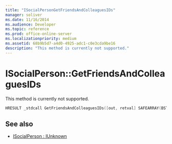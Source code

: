 ```yaml
---
title: "ISocialPersonGetFriendsAndColleaguesIDs"
manager: soliver
ms.date: 11/16/2014
ms.audience: Developer
ms.topic: reference
ms.prod: office-online-server
ms.localizationpriority: medium
ms.assetid: 68b9b5d7-a4d0-4925-adc1-c0e3cda9be16
description: "This method is currently not supported."
---
```


# ISocialPerson::GetFriendsAndColleaguesIDs

This method is currently not supported. 
  
```cpp
HRESULT _stdcall GetFriendsAndColleaguesIDs([out, retval] SAFEARRAY(BSTR)* friendsIDs);
```

## See also

- [ISocialPerson : IUnknown](isocialpersoniunknown.md)

